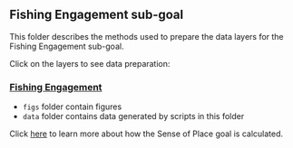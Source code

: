 ## Fishing Engagement sub-goal

This folder describes the methods used to prepare the data layers for the Fishing Engagement sub-goal.

Click on the layers to see data preparation:

### [Fishing Engagement](https://ohi-northeast.github.io/ne-prep/prep/sop/fishing_engagement/fish_engagement.html)

- `figs` folder contain figures
- `data` folder contains data generated by scripts in this folder

Click [here](https://github.com/OHI-Northeast/ne-scores/blob/master/metadata_documentation/ohi_model/goal_descriptions/sop_description.md#sense-of-place) to learn more about how the Sense of Place goal is calculated.

